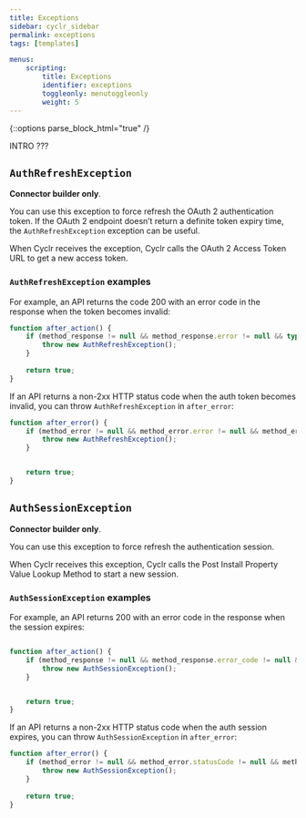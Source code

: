 ```yaml
---
title: Exceptions
sidebar: cyclr_sidebar
permalink: exceptions
tags: [templates]

menus:
    scripting:
        title: Exceptions
        identifier: exceptions
        toggleonly: menutoggleonly
        weight: 5                                                                                   
---
```

{::options parse_block_html="true" /}
<section class="card">

INTRO ???

</section>
<section class="card">

## `AuthRefreshException`

**Connector builder only**.

You can use this exception to force refresh the OAuth 2 authentication token. If the OAuth 2 endpoint doesn’t return a definite token expiry time, the `AuthRefreshException` exception can be useful.

When Cyclr receives the exception, Cyclr calls the OAuth 2 Access Token URL to get a new access token.

### `AuthRefreshException` examples

For example, an API returns the code 200 with an error code in the response when the token becomes invalid:

```js
function after_action() {
    if (method_response != null && method_response.error != null && typeof method_response.error !== 'undefined' && method_response.error === 'invalid_grant') {
        throw new AuthRefreshException();
    }
   
    return true;
}
```

If an API returns a non-2xx HTTP status code when the auth token becomes invalid, you can throw `AuthRefreshException` in `after_error`:

```js
function after_error() {
    if (method_error != null && method_error.error != null && method_error.statusCode.toString() === '403') {
        throw new AuthRefreshException();
    }


    return true;
}
```

</section>
<section class="card">

## `AuthSessionException`

**Connector builder only**.

You can use this exception to force refresh the authentication session.

When Cyclr receives this exception, Cyclr calls the Post Install Property Value Lookup Method to start a new session.

### `AuthSessionException` examples
For example, an API returns 200 with an error code in the response when the session expires:

```js

function after_action() {
    if (method_response != null && method_response.error_code != null && typeof method_response.error_code !== 'undefined' && method_response.error_code === 'You are not logged on.') {
        throw new AuthSessionException();
    }


    return true;
}
```
If an API returns a non-2xx HTTP status code when the auth session expires, you can throw `AuthSessionException` in `after_error`:

```js
function after_error() {
    if (method_error != null && method_error.statusCode != null && method_error.statusCode.toString() === '403') {
        throw new AuthSessionException();
    }
   
    return true;
}
```
</section>
